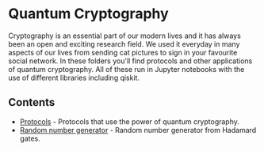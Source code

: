 # Quantum Cryptography
Cryptography is an essential part of our modern lives and it has always been an open and exciting research field. We used it everyday in many aspects of our lives from sending cat pictures to sign in your favourite social network. In these folders you'll find protocols and other applications of quantum cryptography. All of these run in Jupyter notebooks with the use of different libraries including qiskit.

## Contents

* [Protocols](Protocols) - Protocols that use the power of quantum cryptography.
* [Random number generator](Random%20Number%20Generator) - Random number generator from Hadamard gates.
